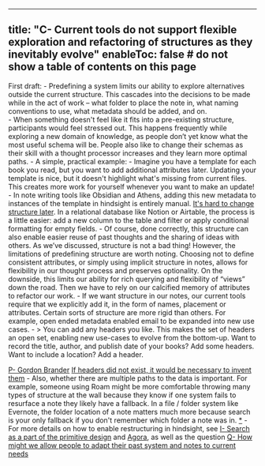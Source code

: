 
---
title: "C- Current tools do not support flexible exploration and refactoring of structures as they inevitably evolve"
enableToc: false # do not show a table of contents on this page
---
First draft:
    - Predefining a system limits our ability to explore alternatives outside the current structure.  This cascades into the decisions to be made while in the act of work – what folder to place the note in, what naming conventions to use, what metadata should be added, and on.  
    - When something doesn't feel like it fits into a pre-existing structure, participants would feel stressed out. This happens frequently while exploring a new domain of knowledge, as people don’t yet know what the most useful schema will be. People also like to change their schemas as their skill with a thought processor increases and they learn more optimal paths.
    - A simple, practical example: 
    - Imagine you have a template for each book you read, but you want to add additional attributes later. Updating your template is nice, but it doesn't highlight what's missing from current files. This creates more work for yourself whenever you want to make an update!
    - In note writing tools like Obsidian and Athens, adding this new metadata to instances of the template in hindsight is entirely manual.  [It's hard to change structure later](It's%20hard%20to%20change%20structure%20later). In a relational database like Notion or Airtable, the process is a little easier: add a new column to the table and filter or apply conditional formatting for empty fields.
    - Of course, done correctly, this structure can also enable easier reuse of past thoughts and the sharing of ideas with others. As we’ve discussed, structure is not a bad thing! However, the limitations of predefining structure are worth noting. Choosing not to define consistent attributes, or simply using implicit structure in notes, allows for flexibility in our thought process and preserves optionality.  On the downside, this limits our ability for rich querying and flexibility of “views” down the road. Then we have to rely on our calcified memory of attributes to refactor our work. 
    - If we want structure in our notes, our current tools require that we explicitly add it, in the form of names, placement or attributes. Certain sorts of structure are more rigid than others. For example, open ended metadata enabled email to be expanded into new use cases.
    - > You can add any headers you like. This makes the set of headers an open set, enabling new use-cases to evolve from the bottom-up. Want to record the title, author, and publish date of your books? Add some headers. Want to include a location? Add a header. 

[P- Gordon Brander](../LitReview/Extended%20Universe/People/P-%20Gordon%20Brander.md) [If headers did not exist, it would be necessary to invent them](https://subconscious.substack.com/p/if-headers-did-not-exist-it-would)
    - Also, whether there are multiple paths to the data is important.  For example, someone using Roam might be more comfortable throwing many types of structure at the wall because they know if one system fails to resurface a note they likely have a fallback. In a file / folder system like Evernote, the folder location of a note matters much more because search is your only fallback if you don't remember which folder a note was in. [*](((6H88k-kED)))
    - For more details on how to enable restructuring in hindsight, see [I- Search as a part of the primitive design](LitReview/Main/I-%20Search%20as%20a%20part%20of%20the%20primitive%20design.md) and [Agora](../LitReview/Extended%20Universe/Tools%20for%20Thought%20Examples/Agora.md), as well as the question [Q- How might we allow people to adapt their past system and notes to current needs](../LitReview/Extended%20Universe/Q-%20How%20might%20we%20allow%20people%20to%20adapt%20their%20past%20system%20and%20notes%20to%20current%20needs.md)
